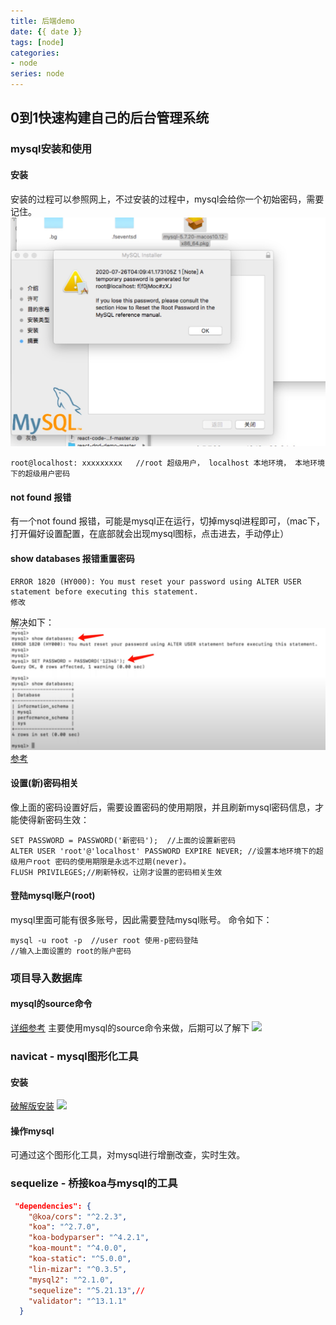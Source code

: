 ```yaml
---
title: 后端demo
date: {{ date }}
tags: [node]
categories: 
- node
series: node
---
```


## 0到1快速构建自己的后台管理系统
### mysql安装和使用
#### 安装
安装的过程可以参照网上，不过安装的过程中，mysql会给你一个初始密码，需要记住。
![](/image/end/pd.png)
```
root@localhost: xxxxxxxxx   //root 超级用户， localhost 本地环境， 本地环境下的超级用户密码
```
#### not found 报错
有一个not found 报错，可能是mysql正在运行，切掉mysql进程即可，（mac下，打开偏好设置配置，在底部就会出现mysql图标，点击进去，手动停止）
#### show databases 报错重置密码
```
ERROR 1820 (HY000): You must reset your password using ALTER USER statement before executing this statement.
修改
```
解决如下：
![](/image/end/1820.jpg)
[参考](https://www.youtube.com/watch?v=q1UNz5eisN8)

#### 设置(新)密码相关
像上面的密码设置好后，需要设置密码的使用期限，并且刷新mysql密码信息，才能使得新密码生效：
```
SET PASSWORD = PASSWORD('新密码');  //上面的设置新密码
ALTER USER 'root'@'localhost' PASSWORD EXPIRE NEVER; //设置本地环境下的超级用户root 密码的使用期限是永远不过期(never)。
FLUSH PRIVILEGES;//刷新特权，让刚才设置的密码相关生效
```
#### 登陆mysql账户(root)
mysql里面可能有很多账号，因此需要登陆mysql账号。
命令如下：
```
mysql -u root -p  //user root 使用-p密码登陆
//输入上面设置的 root的账户密码
```
### 项目导入数据库
#### mysql的source命令
[详细参考](https://doc.cms.talelin.com/start/koa/)
主要使用mysql的source命令来做，后期可以了解下
![](/image/end/db.png)

### navicat - mysql图形化工具
#### 安装
[破解版安装](https://www.macwk.com/soft/navicat-premium)
![](/image/end/db.png)

#### 操作mysql
可通过这个图形化工具，对mysql进行增删改查，实时生效。

### sequelize - 桥接koa与mysql的工具
```json
 "dependencies": {
    "@koa/cors": "^2.2.3",
    "koa": "^2.7.0",
    "koa-bodyparser": "^4.2.1",
    "koa-mount": "^4.0.0",
    "koa-static": "^5.0.0",
    "lin-mizar": "^0.3.5",
    "mysql2": "^2.1.0",
    "sequelize": "^5.21.13",//
    "validator": "^13.1.1"
  }
```

















